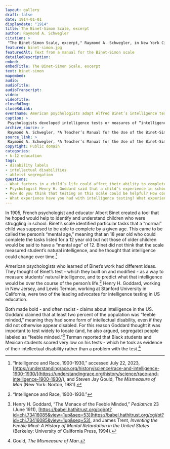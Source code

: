 ```yaml
--- 
layout: gallery
draft: false
date: 1914-01-01
displaydate: "1914"
title: The Binet-Simon Scale, excerpt
author: Raymond A. Schwegler
citation: >
 "The Binet-Simon Scale, excerpt," Raymond A. Schwegler, in New York City Civil Rights History Project, Accessed: [Month Day, Year], https://nyccivilrightshistory.org/gallery/binet-simon.
featured: binet-simon.jpg
featuredAlt: Text from a manual for the Binet-Simon scale
detailedDescription: 
embed: 
embedTitle: The Binet-Simon Scale, excerpt
text: binet-simon
mapembed: 
audio: 
audioTitle: 
audioTranscript: 
video: 
videoTitle: 
closeRdImg: 
closeRdLink: 
eventname: American psychologists adapt Alfred Binet’s intelligence test for use in schools.
caption: >
 Psychologists developed intelligence tests or measures of “intelligence quotient” or “IQ.” They suggested that a “normal” child would be able to accomplish these tasks by the stated age.
archive_source: >
 Raymond A. Schwegler, *A Teacher’s Manual for the Use of the Binet-Simon Scale* (Topeka: Kansas State Printing Office, 1914).
source_link: >
 Raymond A. Schwegler, *A Teacher’s Manual for the Use of the Binet-Simon Scale* (Topeka: Kansas State Printing Office, 1914).
copyright: Public domain
categories: 
- k-12 education
tags: 
- disability labels
- intellectual disabilities
- ableist segregation
questions: 
- What factors in a child’s life could affect their ability to complete these tasks by age 8 or 10? 
- Psychologist Henry H. Goddard said that a child’s experience in school had no affect on their mental age - it was all innate ability. Do you agree? 
- How do you think that testing on this scale could be helpful? How could it be harmful? 
- What experience have you had with intelligence testing? What experience have you had with other kinds of standardized testing?
--- 
```


In 1905, French psychologist and educator Albert Binet created a tool that he hoped would help to identify and understand children who were struggling in school. Binet’s scale identified particular tasks that a “normal” child was supposed to be able to complete by a given age. This came to be called the person’s “mental age,” meaning that an 18 year old who could complete the tasks listed for a 12 year old but not those of older children would be said to have a “mental age” of 12. Binet did not think that the scale measured student’s natural intelligence, and he thought that intelligence could change over time.[^1]

American psychologists who learned of Binet’s work had different ideas. They thought of Binet’s test - which they built on and modified - as a way to measure students' natural intelligence, and to predict what that intelligence would be over the course of the person’s life.[^2] Henry H. Goddard, working in New Jersey, and Lewis Terman, working at Stanford University in California, were two of the leading advocates for intelligence testing in US education.

Both made bold - and often racist - claims about intelligence in the US. Goddard claimed that at least two percent of the population was “feeble minded,” meaning they had some form of intellectual disability, even if they did not otherwise appear disabled. For this reason Goddard thought it was important to test widely to locate (and, he also argued, segregate) people labeled as “feeble minded.”[^3] Terman reported that Black students and Mexican students scored very low on his tests - which he took as evidence of their intellectual disability rather than a problem with the test.[^4]  

[^1]: “Intelligence and Race, 1900-1930,” accessed July 22, 2023, [https://understandingrace.org/history/science/race-and-intelligence-1900-1930/](https://understandingrace.org/history/science/race-and-intelligence-1900-1930/), and Steven Jay Gould, *The Mismeasure of Man* (New York: Norton, 1981).

[^2]: “Intelligence and Race, 1900-1930.”

[^3]: Henry H. Goddard, “The Menace of the Feeble Minded,” *Pediatrics* 23 (June 1911), [https://babel.hathitrust.org/cgi/pt?id=chi.73416085&view=1up&seq=53](https://babel.hathitrust.org/cgi/pt?id=chi.73416085&view=1up&seq=53), and James Trent, *Inventing the Feeble Mind: A History of Mental Retardation in the United States* (Berkeley: University of California Press, 1994).

[^4]: Gould, *The Mismeasure of Man*.
